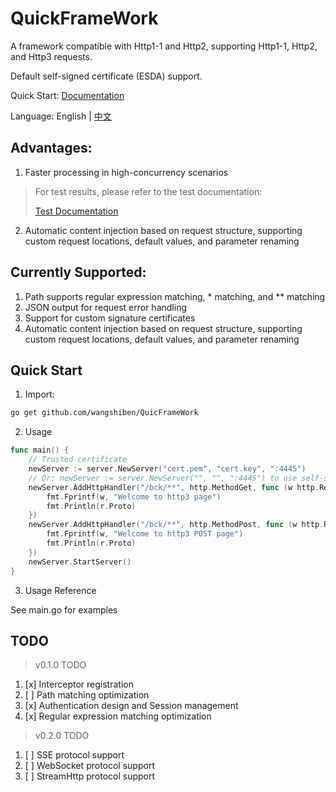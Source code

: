 # QuickFrameWork

A framework compatible with Http1-1 and Http2, supporting Http1-1, Http2, and Http3 requests.

Default self-signed certificate (ESDA) support.

Quick Start: [Documentation](https://quicframeworkdoc.github.io/)

Language: English | [中文](README_zh.md)

## Advantages:
1. Faster processing in high-concurrency scenarios
> For test results, please refer to the test documentation:
>
> [Test Documentation](test.md)

2. Automatic content injection based on request structure, supporting custom request locations, default values, and parameter renaming

## Currently Supported:

1. Path supports regular expression matching, * matching, and ** matching
2. JSON output for request error handling
3. Support for custom signature certificates
4. Automatic content injection based on request structure, supporting custom request locations, default values, and parameter renaming

## Quick Start

1. Import:

```bash
go get github.com/wangshiben/QuicFrameWork
```

2. Usage

```go
func main() {
    // Trusted certificate
    newServer := server.NewServer("cert.pem", "cert.key", ":4445")
    // Or: newServer := server.NewServer("", "", ":4445") to use self-signed certificate
    newServer.AddHttpHandler("/bck/**", http.MethodGet, func (w http.ResponseWriter, r *http.Request) {
        fmt.Fprintf(w, "Welcome to http3 page")
        fmt.Println(r.Proto)
    })
    newServer.AddHttpHandler("/bck/**", http.MethodPost, func (w http.ResponseWriter, r *http.Request) {
        fmt.Fprintf(w, "Welcome to http3 POST page")
        fmt.Println(r.Proto)
    })
    newServer.StartServer()
}
```

3. Usage Reference

See main.go for examples

## TODO

> v0.1.0 TODO

1. [x] Interceptor registration
2. [ ] Path matching optimization
3. [x] Authentication design and Session management
4. [x] Regular expression matching optimization

> v0.2.0 TODO
1. [ ] SSE protocol support
2. [ ] WebSocket protocol support
3. [ ] StreamHttp protocol support 